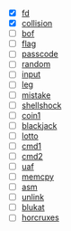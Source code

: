 - [x] [fd](fd.md)
- [x] [collision](collision.md)
- [ ] [bof](bof.md)
- [ ] [flag](flag.md)
- [ ] [passcode](passcode.md)
- [ ] [random](random.md)
- [ ] [input](input.md)
- [ ] [leg](leg.md)
- [ ] [mistake](mistake.md)
- [ ] [shellshock](shellshock.md)
- [ ] [coin1](coin1.md)
- [ ] [blackjack](blackjack.md)
- [ ] [lotto](lotto.md)
- [ ] [cmd1](cmd1.md)
- [ ] [cmd2](cmd2.md)
- [ ] [uaf](uaf.md)
- [ ] [memcpy](memcpy.md)
- [ ] [asm](asm.md)
- [ ] [unlink](unlink.md)
- [ ] [blukat](blukat.md)
- [ ] [horcruxes](horcruxes.md)

